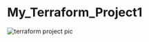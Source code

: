 # My_Terraform_Project1
![terraform project pic](https://github.com/user-attachments/assets/f5b7ab26-7ee5-49ac-9a3e-8ae9c525d6cf)

